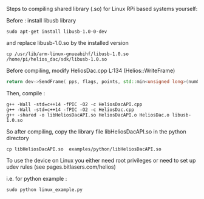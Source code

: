 

Steps to compiling shared library (.so) for Linux RPi based systems
yourself:

Before : install libusb library
```shell
sudo apt-get install libusb-1.0-0-dev
```
and replace
libusb-1.0.so by the installed version
```shell
cp /usr/lib/arm-linux-gnueabihf/libusb-1.0.so
/home/pi/helios_dac/sdk/libusb-1.0.so
```
Before compiling, modify HeliosDac.cpp L:134 (Helios::WriteFrame)
```cpp
return dev->SendFrame( pps, flags, points, std::min<unsigned long>(numOfPoints, HELIOS_MAX_POINTS));
```
Then, compile :
```shell
g++ -Wall -std=c++14 -fPIC -O2 -c HeliosDacAPI.cpp
g++ -Wall -std=c++14 -fPIC -O2 -c HeliosDac.cpp
g++ -shared -o libHeliosDacAPI.so HeliosDacAPI.o HeliosDac.o libusb-1.0.so
```

So after compiling, copy the library file libHeliosDacAPI.so in the
python directory
```shell
cp libHeliosDacAPI.so  examples/python/libHeliosDacAPI.so
```

To use the device on Linux you either need root privileges or need to
set up udev rules (see pages.bitlasers.com/helios)

i.e. for python example :
```shell
sudo python linux_example.py
```
